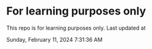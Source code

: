 # For learning purposes only
This repo is for learning purposes only.
Last updated at

Sunday, February 11, 2024 7:31:36 AM

